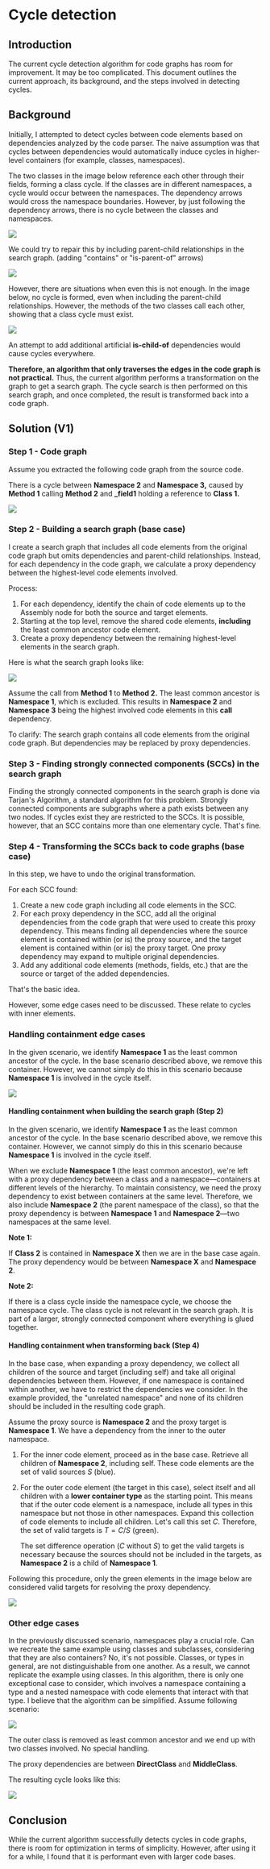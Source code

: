 # Cycle detection

## Introduction

The current cycle detection algorithm for code graphs has room for improvement. It may be too complicated. This document outlines the current approach, its background, and the steps involved in detecting cycles.

## Background

Initially, I attempted to detect cycles between code elements based on dependencies analyzed by the code parser. The naive assumption was that cycles between dependencies would automatically induce cycles in higher-level containers (for example, classes, namespaces).

The two classes in the image below reference each other through their fields, forming a class cycle. If the classes are in different namespaces, a cycle would occur between the namespaces. The dependency arrows would cross the namespace boundaries. However, by just following the dependency arrows, there is no cycle between the classes and namespaces.

![](Images/class-by-field.png)

We could try to repair this by including parent-child relationships in the search graph. (adding "contains" or "is-parent-of" arrows)

![](Images/class-by-field-with-containment.png)

However, there are situations when even this is not enough. In the image below, no cycle is formed, even when including the parent-child relationships. However, the methods of the two classes call each other, showing that a class cycle must exist.

![](Images/class-by-method-with-containment.png)

An attempt to add additional artificial **is-child-of** dependencies would cause cycles everywhere.

**Therefore, an algorithm that only traverses the edges in the code graph is not practical.** Thus, the current algorithm performs a transformation on the graph to get a search graph. The cycle search is then performed on this search graph, and once completed, the result is transformed back into a code graph.

## Solution (V1)

### Step 1 - Code graph

Assume you extracted the following code graph from the source code.

There is a cycle between **Namespace 2** and **Namespace 3,** caused by **Method 1** calling **Method 2** and **_field1** holding a reference to **Class 1.**

![](Images/solution-problem.png)



### Step 2 - Building a search graph (base case)

I create a search graph that includes all code elements from the original code graph but omits dependencies and parent-child relationships. Instead, for each dependency in the code graph, we calculate a proxy dependency between the highest-level code elements involved.

Process:

1. For each dependency, identify the chain of code elements up to the Assembly node for both the source and target elements.
2. Starting at the top level, remove the shared code elements, **including** the least common ancestor code element.
3. Create a proxy dependency between the remaining highest-level elements in the search graph.

Here is what the search graph looks like:

![](Images/search-graph.png)

Assume the call from **Method 1** to **Method 2.** The least common ancestor is **Namespace 1**, which is excluded. This results in **Namespace 2** and **Namespace 3** being the highest involved code elements in this **call** dependency.

To clarify: The search graph contains all code elements from the original code graph. But dependencies may be replaced by proxy dependencies.

### Step 3 - Finding strongly connected components (SCCs) in the search graph

Finding the strongly connected components in the search graph is done via Tarjan's Algorithm, a standard algorithm for this problem. Strongly connected components are subgraphs where a path exists between any two nodes. If cycles exist they are restricted to the SCCs. It is possible, however, that an SCC contains more than one elementary cycle. That's fine.

### Step 4 - Transforming the SCCs back to code graphs (base case)

In this step, we have to undo the original transformation. 

For each SCC found:

1. Create a new code graph including all code elements in the SCC.
2. For each proxy dependency in the SCC, add all the original dependencies from the code graph that were used to create this proxy dependency. This means finding all dependencies where the source element is contained within (or is) the proxy source, and the target element is contained within (or is) the proxy target. One proxy dependency may expand to multiple original dependencies.
3. Add any additional code elements (methods, fields, etc.) that are the source or target of the added dependencies.

That's the basic idea.

However, some edge cases need to be discussed. These relate to cycles with inner elements.

### Handling containment edge cases

In the given scenario, we identify **Namespace 1** as the least common ancestor of the cycle. In the base scenario described above, we remove this container. However, we cannot simply do this in this scenario because **Namespace 1** is involved in the cycle itself.

![](Images/edge-case-source-graph.png)

#### Handling containment when building the search graph (Step 2)

In the given scenario, we identify **Namespace 1** as the least common ancestor of the cycle. In the base scenario described above, we remove this container. However, we cannot simply do this in this scenario because **Namespace 1** is involved in the cycle itself.

When we exclude **Namespace 1** (the least common ancestor), we're left with a proxy dependency between a class and a namespace—containers at different levels of the hierarchy. To maintain consistency, we need the proxy dependency to exist between containers at the same level. Therefore, we also include **Namespace 2** (the parent namespace of the class), so that the proxy dependency is between **Namespace 1** and **Namespace 2**—two namespaces at the same level.

**Note 1:**  

If **Class 2** is contained in **Namespace X** then we are in the base case again. The proxy dependency would be between **Namespace X** and **Namespace 2**.

**Note 2:** 

If there is a class cycle inside the namespace cycle, we choose the namespace cycle. The class cycle is not relevant in the search graph. It is part of a larger, strongly connected component where everything is glued together.

#### Handling containment when transforming back (Step 4)

In the base case, when expanding a proxy dependency, we collect all children of the source and target (including self) and take all original dependencies between them. However, if one namespace is contained within another, we have to restrict the dependencies we consider. In the example provided, the "unrelated namespace" and none of its children should be included in the resulting code graph.

Assume the proxy source is **Namespace 2** and the proxy target is **Namespace 1**. We have a dependency from the inner to the outer namespace.

1. For the inner code element, proceed as in the base case. Retrieve all children of **Namespace 2**, including self. These code elements are the set of valid sources $S$ (blue).
2. For the outer code element (the target in this case), select itself and all children with a **lower container type** as the starting point. This means that if the outer code element is a namespace, include all types in this namespace but not those in other namespaces. Expand this collection of code elements to include all children. Let's call this set $C$. Therefore, the set of valid targets is $T = C/S$ (green). 

   The set difference operation ($C$ without $S$) to get the valid targets is necessary because the sources should not be included in the targets, as **Namespace 2** is a child of **Namespace 1**.

Following this procedure, only the green elements in the image below are considered valid targets for resolving the proxy dependency.

![](Images/containment.png)



### Other edge cases

In the previously discussed scenario, namespaces play a crucial role. Can we recreate the same example using classes and subclasses, considering that they are also containers? No, it's not possible. Classes, or types in general, are not distinguishable from one another. As a result, we cannot replicate the example using classes. In this algorithm, there is only one exceptional case to consider, which involves a namespace containing a type and a nested namespace with code elements that interact with that type. I believe that the algorithm can be simplified.
Assume following scenario:

![](Images/nested_classes_code_graph.png)



The outer class is removed as least common ancestor and we end up with two classes involved. No special handling.

The proxy dependencies are between **DirectClass** and **MiddleClass**.

The resulting cycle looks like this:

![](Images/nested_classes_scc.png)

## Conclusion

While the current algorithm successfully detects cycles in code graphs, there is room for optimization in terms of simplicity. However, after using it for a while, I found that it is performant even with larger code bases.